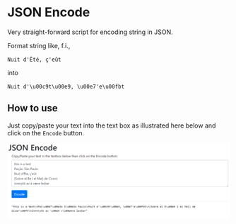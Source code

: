# JSON Encode

Very straight-forward script for encoding string in JSON.

Format string like, f.i.,

```
Nuit d'Été, ç'eût
```

into

```
Nuit d'\u00c9t\u00e9, \u00e7'e\u00fbt
```

## How to use

Just copy/paste your text into the text box as illustrated here below and click on the `Encode` button.

![json_encode](images/json_encode.png)
